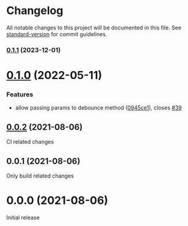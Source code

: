# Changelog

All notable changes to this project will be documented in this file. See [standard-version](https://github.com/conventional-changelog/standard-version) for commit guidelines.

### [0.1.1](https://github.com/posva/pinia-plugin-debounce/compare/v0.1.0...v0.1.1) (2023-12-01)

# [0.1.0](https://github.com/posva/pinia-plugin-debounce/compare/v0.0.2...v0.1.0) (2022-05-11)

### Features

- allow passing params to debounce method ([0945ce1](https://github.com/posva/pinia-plugin-debounce/commit/0945ce13926d901e2045f6366f43d6d073c5b7a3)), closes [#39](https://github.com/posva/pinia-plugin-debounce/issues/39)

## [0.0.2](https://github.com/posva/pinia-plugin-debounce/compare/v0.0.1...v0.0.2) (2021-08-06)

CI related changes

## 0.0.1 (2021-08-06)

Only build related changes

# 0.0.0 (2021-08-06)

Initial release
